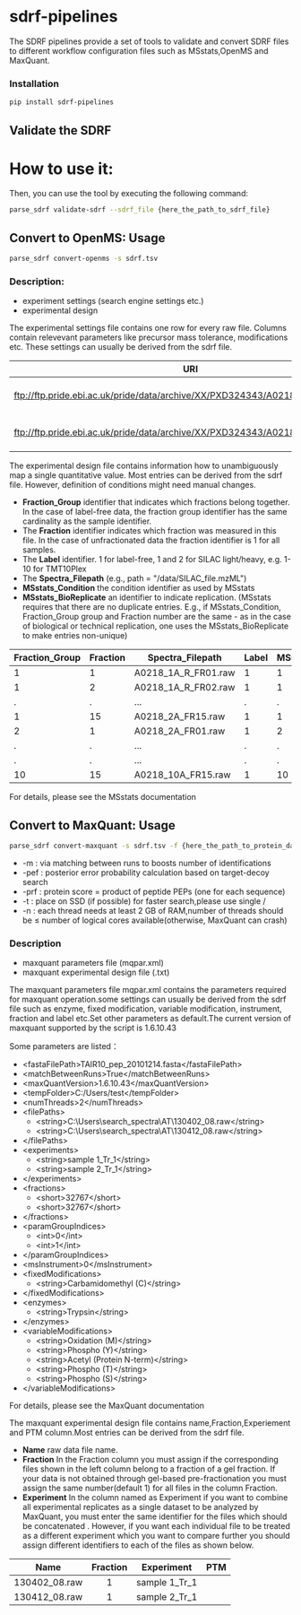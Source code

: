 # sdrf-pipelines

The SDRF pipelines provide a set of tools to validate and convert SDRF files to different workflow configuration files such as MSstats,OpenMS and MaxQuant.

### Installation

```bash
pip install sdrf-pipelines
```

## Validate the SDRF

# How to use it:

Then, you can use the tool by executing the following command:

```bash
parse_sdrf validate-sdrf --sdrf_file {here_the_path_to_sdrf_file}
```

## Convert to OpenMS: Usage

```bash
parse_sdrf convert-openms -s sdrf.tsv
```

### Description:

- experiment settings (search engine settings etc.)
- experimental design

The experimental settings file contains one row for every raw file. Columns contain relevevant parameters like precursor mass tolerance, modifications etc. These settings can usually be derived from the sdrf file.

| URI | Filename | FixedModifications | VariableModifications | Label | PrecursorMassTolerance | PrecursorMassToleranceUnit | FragmentMassTolerance | FragmentMassToleranceUnit | DissociationMethod | Enzyme |
|------| ------------- |-------------|-----|---| ------------- |-------------|-----|---| ------------- |-------------|
| ftp://ftp.pride.ebi.ac.uk/pride/data/archive/XX/PXD324343/A0218_1A_R_FR01.raw | A0218_1A_R_FR01.raw | Acetyl (Protein N-term) | Gln->pyro-glu (Q),Oxidation (M) | label free sample| 10 | ppm | 10 | ppm | HCD | Trypsin |
| ftp://ftp.pride.ebi.ac.uk/pride/data/archive/XX/PXD324343/A0218_1A_R_FR02.raw | A0218_1A_R_FR02.raw | Acetyl (Protein N-term) | Gln->pyro-glu (Q),Oxidation (M) | label free sample| 10 | ppm | 10 | ppm | HCD | Trypsin |


The experimental design file contains information how to unambiguously map a single quantitative value. Most entries can
be derived from the sdrf file. However, definition of conditions might need manual changes.

- **Fraction_Group** identifier that indicates which fractions belong together. In the case of label-free data, the fraction group identifier has the same cardinality as the sample identifier.
- The **Fraction** identifier indicates which fraction was measured in this file. In the case of unfractionated data the fraction identifier is 1 for all samples.
- The **Label** identifier. 1 for label-free, 1 and 2 for SILAC light/heavy, e.g. 1-10 for TMT10Plex
- The **Spectra_Filepath** (e.g., path = "/data/SILAC_file.mzML")
- **MSstats_Condition** the condition identifier as used by MSstats
- **MSstats_BioReplicate** an identifier to indicate replication. (MSstats requires that there are no duplicate entries. E.g., if MSstats_Condition, Fraction_Group group and Fraction number are the same - as in the case of biological or technical replication, one uses the MSstats_BioReplicate to make entries non-unique)

| Fraction_Group| Fraction      | Spectra_Filepath  | Label | MSstats_Condition      | MSstats_BioReplicate  |
| ------------- |-------------|-----|---| ------------- |-----------|
| 1 | 1 | A0218_1A_R_FR01.raw | 1 | 1 | 1 | 1 |
| 1 | 2 | A0218_1A_R_FR02.raw | 1 | 1 | 1 | 1 |
| . | . | ... | . | . | . | . |
| 1 | 15 | A0218_2A_FR15.raw | 1 | 1 | 1 | 1 |
| 2 | 1 | A0218_2A_FR01.raw | 1 | 2 | 2 | 1 |
| . | . | ... | . | . | . | . |
| . | . | ... | . | . | . | . |
| 10 | 15 | A0218_10A_FR15.raw | 1 | 10 | 10 | 1 |

For details, please see the MSstats documentation

## Convert to MaxQuant: Usage

```bash
parse_sdrf convert-maxquant -s sdrf.tsv -f {here_the_path_to_protein_database_file,please use single /} -m {True or False} -pef {default 0.01} -prf {default 0.01} -t {temporary folder} -r {raw_data_folder,please use single \} -n {number of threads:default 1} -o1 {parameters(.xml) output file path} -o2 {maxquant experimental design(.txt) output file path}
```  
- -m : via matching between runs to boosts number of identifications  
- -pef : posterior error probability calculation based on target-decoy search  
- -prf : protein score = product of peptide PEPs (one for each sequence)  
- -t : place on SSD (if possible) for faster search,please use single  /
- -n : each thread needs at least 2 GB of RAM,number of threads should be ≤ number of logical cores available(otherwise, MaxQuant can crash)

### Description

- maxquant parameters file (mqpar.xml)
- maxquant experimental design file (.txt)

The maxquant parameters file mqpar.xml contains the parameters required for maxquant operation.some settings can usually be derived from the sdrf file such as enzyme, fixed modification, variable modification, instrument, fraction and label etc.Set other parameters as default.The current version of maxquant supported by the script is 1.6.10.43

Some parameters are listed：  
- \<fastaFilePath>TAIR10_pep_20101214.fasta\</fastaFilePath>
- \<matchBetweenRuns>True\</matchBetweenRuns>  
- \<maxQuantVersion>1.6.10.43\</maxQuantVersion>  
- \<tempFolder>C:/Users/test\</tempFolder>  
- \<numThreads>2\</numThreads>  
- \<filePaths>  
    - \<string>C:\Users\search_spectra\AT\130402_08.raw\</string>  
    - \<string>C:\Users\search_spectra\AT\130412_08.raw\</string>  
- \</filePaths> 
- \<experiments>  
    - \<string>sample 1_Tr_1\</string>  
    - \<string>sample 2_Tr_1\</string>  
- \</experiments>  
- \<fractions>  
    - \<short>32767\</short>  
    - \<short>32767\</short>  
- \</fractions>  
- \<paramGroupIndices>  
    - \<int>0\</int>  
    - \<int>1\</int>  
- \</paramGroupIndices>
- \<msInstrument>0\</msInstrument>  
-  \<fixedModifications>  
    - \<string>Carbamidomethyl (C)\</string>  
- \</fixedModifications>  
- \<enzymes>  
    - \<string>Trypsin\</string>  
- \</enzymes>  
- \<variableModifications>
    - \<string>Oxidation (M)\</string>
    - \<string>Phospho (Y)\</string>
    - \<string>Acetyl (Protein N-term)\</string>
    - \<string>Phospho (T)\</string>
    - \<string>Phospho (S)\</string>
- \</variableModifications>  
  
For details, please see the MaxQuant documentation

The maxquant experimental design file contains name,Fraction,Experiement and PTM column.Most entries can be derived from the sdrf file.  
- **Name**  raw data file name.
- **Fraction**  In the Fraction column you must assign if the corresponding files shown in the left column belong to a fraction of a gel fraction. If your data is not obtained through gel-based pre-fractionation you must assign the same number(default 1) for all files in the column Fraction.
- **Experiment**  In the column named as Experiment if you want to combine all experimental replicates as a single dataset to be analyzed by MaxQuant, you must enter the same identifier for the files which should be concatenated . However, if you want each individual file to be treated as a different experiment which you want to compare further you should assign different identifiers to each of the files as shown below.  
  
| Name | Fraction | Experiment | PTM |  
| :----:| :----: | :----: | :----: |  
| 130402_08.raw | 1 | sample 1_Tr_1 |     |  
| 130412_08.raw | 1 | sample 2_Tr_1 |     |
